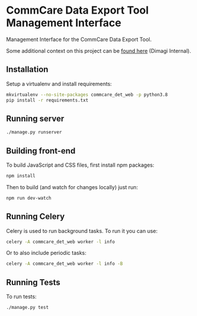 # CommCare Data Export Tool Management Interface

Management Interface for the CommCare Data Export Tool.

Some additional context on this project can be [found here](https://docs.google.com/document/d/1r8ZQAjCGbxX8pXWtIq0ODJOpqqI27YqPDN4vuR_CLGw/edit) (Dimagi Internal).

## Installation

Setup a virtualenv and install requirements:

```bash
mkvirtualenv --no-site-packages commcare_det_web -p python3.8
pip install -r requirements.txt
```

## Running server

```bash
./manage.py runserver
```

## Building front-end

To build JavaScript and CSS files, first install npm packages:

```bash
npm install
```

Then to build (and watch for changes locally) just run:

```bash
npm run dev-watch
```

## Running Celery

Celery is used to run background tasks. To run it you can use:

```bash
celery -A commcare_det_web worker -l info
```

Or to also include periodic tasks:

```bash
celery -A commcare_det_web worker -l info -B
```


## Running Tests

To run tests:

```bash
./manage.py test
```
